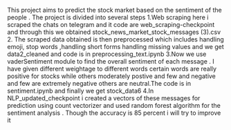 This project aims to predict the stock market based on the sentiment of the people . The project is divided into several steps 
1.Web scraping here i scraped the chats on telegram and it code are web_scraping-checkpoint and through this we obtained stock_news_market_stock_messages (3).csv
2. The scraped data obtained is then preprocessed which includes handling emoji, stop words ,handling short forms handling missing values and we get data2_cleaned and code is in preprocessing_text.ipynb
3.Now we use vaderSentiment module to find the overall sentiment of each message . I have given different weightage to different words certain words are really positive for stocks while others moderately postive and few and negative and few are extremely negative others are neutral.The code is in sentiment.ipynb and finally we get stock_data6 
4.In NLP_updated_checkpoint i created a vectors of these messages for prediction using count vectorizer and used random forest algorithm for the sentiment analysis . Though the accuracy is 85 percent i will try to improve it 

